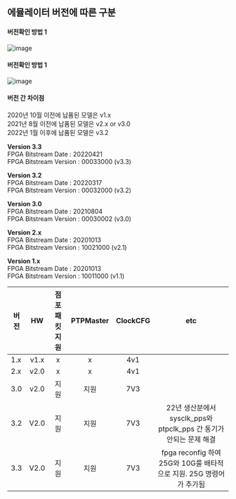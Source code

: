 

## 에뮬레이터 버전에 따른 구분
#### 버전확인 방법 1  
![image](https://user-images.githubusercontent.com/45474081/128462546-b9472dde-bcf5-48af-85da-e1e0f3f2372c.png)



#### 버전확인 방법 1  
![image](https://user-images.githubusercontent.com/45474081/128462478-46df621c-343d-4c3b-90f0-78c4f8c7c0d1.png)


#### 버전 간 차이점
  2020년 10월 이전에 납품된 모델은 v1.x  
  2021년  8월 이전에 납품된 모델은 v2.x or v3.0  
  2022년  1월 이후에 납품된 모델은 v3.2  


**Version 3.3**  
      FPGA Bitstream Date     : 20220421   
      FPGA Bitstream Version  : 00033000 (v3.3)   
      
**Version 3.2**  
      FPGA Bitstream Date     : 20220317  
      FPGA Bitstream Version  : 00032000 (v3.2)
      
**Version 3.0**  
      FPGA Bitstream Date     : 20210804  
      FPGA Bitstream Version  : 00030002 (v3.0)
      
**Version 2.x**  
      FPGA Bitstream Date     : 20201013  
      FPGA Bitstream Version  : 10021000 (v2.1)
 
**Version 1.x**  
      FPGA Bitstream Date     : 20201013  
      FPGA Bitstream Version  : 10011000  (v1.1)


|버전|HW|점포패킷지원|PTPMaster|ClockCFG|etc|
|------|:---:|:---:|:---:|:---:|:---:|
|1.x|v1.x|x|x|4v1| |
|2.x|v2.0|x|x|4v1| | 
|3.0|v2.0|지원|지원|7V3| |
|3.2|V2.0|지원|지원|7V3|  22년 생산분에서 sysclk_pps와 ptpclk_pps 간 동기가 안되는 문제 해결 |
|3.3|V2.0|지원|지원|7V3|  fpga reconfig 하여 25G와 10G룰 배타적으로 지원. 25G 명령어가 추가됨|
